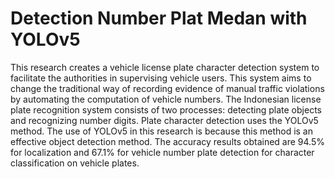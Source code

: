 # Detection Number Plat Medan with YOLOv5
This research creates a vehicle license plate character detection system to facilitate the authorities in supervising vehicle users. This system aims to change the traditional way of recording evidence of manual traffic violations by automating the computation of vehicle numbers. The Indonesian license plate recognition system consists of two processes: detecting plate objects and recognizing number digits. Plate character detection uses the YOLOv5 method. The use of YOLOv5 in this research is because this method is an effective object detection method. The accuracy results obtained are 94.5% for localization and 67.1% for vehicle number plate detection for character classification on vehicle plates.
